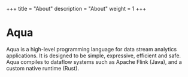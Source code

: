 +++
title = "About"
description = "About"
weight = 1
+++

# Aqua

Aqua is a high-level programming language for data stream analytics applications. It is designed to be simple, expressive, efficient and safe. Aqua compiles to dataflow systems such as Apache Flink (Java), and a custom native runtime (Rust).
